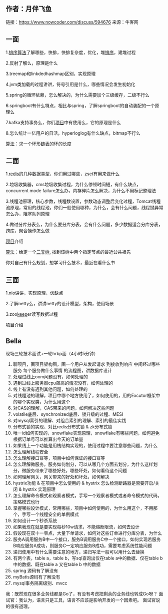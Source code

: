 ## 作者：月伴飞鱼

链接：https://www.nowcoder.com/discuss/594676
来源：牛客网



## 一面 

 1.[排序]()[算法]()了解哪些，快排，快排复杂度，优化，堆[排序]()，建堆过程 

 2.反射了解么，原理是什么 

 3.treemap和linkdedhashmap区别，实现原理 

 4.jvm类加载的过程讲讲，符号引用是什么，哪些情况会发生初始化 

 5.spring的循环依赖，怎么解决的，为什么需要加个三级缓存，二级不行么 

 6.springboot有什么特点，相比与spring，了解springboot的自动装配的一个原理么 

 7.kafka支持事务么，你们[项目]()中有使用么，它的原理是什么 

 8.怎么统计一亿用户的日活，hyperloglog有什么缺点，bitmap不行么 

 [算法]()：求一个环形[链表]()的环的长度 

##  二面 

 1.[redis]()的几种数据类型，你们用过哪些，zset有用来做什么 

 2.垃圾收集器，cms垃圾收集过程，为什么停顿时间短，有什么缺点，concurrent mode failure怎么办，内存碎片怎么解决，为什么不用标记整理法 

 3.线程池原理，核心参数，线程数设置，参数动态调整后变化过程，Tomcat线程池原理，常用的线程池，你们一般使用哪种，为什么，会有什么问题，线程抛异常怎么办，阻塞队列原理 

 4.做过分库分表么，为什么要分库分表，会有什么问题，多少数据适合分库分表，跨库，聚合操作怎么做 

 [项目]()介绍 

 [算法]()：给定一个[二叉树](), 找到该树中两个指定节点的最近公共祖先 

 你对自己有什么规划，想学习什么技术，最近在看什么书 

##  三面 

 1.nio讲讲，实现原理，优缺点 

 2.了解netty么，讲讲netty的设计模型，架构，使用场景 

 3.zoo[keep]()er读写数据过程 

 [项目]()介绍

## Bella

现场三轮技术面试+一轮hrbp面（4小时5分钟）

1. 聊项目，画项目架构图，画一个用户从发起请求 到接收到响应 中间经过哪些服务 每个服务做什么事情 的流程图，讲数据库设计
2. 处理过线上oom问题没有，如何处理的
3. 遇到过线上服务器cpu飙高的情况没有，如何处理的
4. 线上有没有遇到其他问题，如何处理的
5. 对线程池的理解，项目中哪个地方使用了，如何使用的，用的Excutor框架中的哪个实现类，为什么用这个
6. 对CAS的理解，CAS带来的问题，如何解决这些问题
7. volatile底层、synchronized底层、锁升级的过程、MESI
8. 对mysql索引的理解、对组合索引的理解、索引的最佳实践
9. 分布式锁的实现、对比redis分布式锁 & zk分布式锁
10. 唯一id如何实现的，snowflake实现原理，snowflake有哪些问题，如何避免根据订单号可以推算出今天的订单量
11. 如果线上一个功能是用栈结构实现的，使用过程中要注意哪些问题，为什么
12. 怎么理解线程安全
13. 怎么理解接口幂等，项目中如何保证的接口幂等
14. 怎么理解微服务，服务如何划分，可以从哪几个方面去划分，为什么这样划分，微服务带来了哪些好处，哪些坏处，如何看待这个问题
15. 如何理解网关，网关带来的好处和坏处，如何解决
16. hystrix功能  & 在项目中怎么使用的 & hystrix 怎么检测断路器是否要开启/关闭 & hystrix 实现原理
17. 怎么理解命令模式和观察者模式，手写一个观察者模式或者命令模式的代码，策略模式也行 
18. 掌握哪些设计模式，常用哪些，项目中如何使用的，为什么用这个，不用那个，手写一个线程安全的单例模式
19. 如何设计一个秒杀系统
20. 如果我现在就是要实现每秒10w请求，不能熔断限流，如何去设计
21. 假设现在双十一零点，大量下单请求，如何对这些订单进行分库分表，为什么
22. 服务A调用服务B中一个接口，服务B调用服务C中一个接口，如何实现若服务B响应服务A成功，则服务C一定响应服务B成功，需要考虑系统性能问题
23. 递归使用中有什么需要注意的地方，递归写法一般可以用什么去替换
24. 有两个表，table a，table b，写sql查询出仅在table a中的数据、仅在table b中的数据、既在table a 又在table b 中的数据
25. spring 源码有了解没有
26. myBatis源码有了解没有
27. mysql事务隔离级别、mvcc

我：既然现在很多业务线都是Go了，有没有考虑把剩余的业务线也转成Go呀？
面试官：我认为，语言只是工具，语言不应该是影响开发的一个因素吧。
面试官说的很有道理。